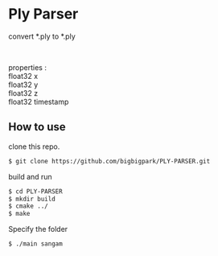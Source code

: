 # Ply Parser

convert *.ply to *.ply

<br/>

properties : <br/>
float32 x <br/>
float32 y <br/>
float32 z <br/>
float32 timestamp <br/>


## How to use

clone this repo. <br/>

~~~bash
$ git clone https://github.com/bigbigpark/PLY-PARSER.git
~~~

build and run

~~~bash
$ cd PLY-PARSER
$ mkdir build
$ cmake ../
$ make
~~~

Specify the folder <br/>

~~~bash
$ ./main sangam
~~~
